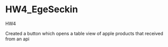 # HW4_EgeSeckin
HW4

Created a button which opens a table view of apple products that received from an api
